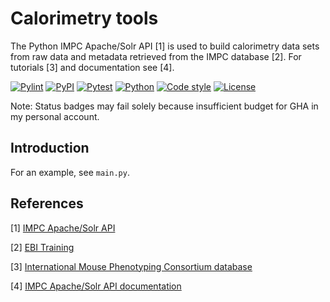 # Calorimetry tools

The Python IMPC Apache/Solr API [1] is used to build calorimetry data sets from raw data and metadata retrieved from the IMPC database [2]. For tutorials [3] and documentation see [4].

[![Pylint](https://github.com/stephanmg/calorimetry-tools/actions/workflows/pylint.yml/badge.svg)](https://github.com/stephanmg/calorimetry-tools/actions/workflows/pylint.yml)
[![PyPI](https://github.com/stephanmg/calorimetry-tools/actions/workflows/pypi.yaml/badge.svg)](https://github.com/stephanmg/calorimetry-tools/actions/workflows/pypi.yaml)
[![Pytest](https://github.com/stephanmg/calorimetry-tools/actions/workflows/pytest.yaml/badge.svg)](https://github.com/stephanmg/calorimetry-tools/actions/workflows/pytest.yaml)
[![Python](https://img.shields.io/badge/Python%3E%3D-3.10.0-6666ff.svg)](https://python.org)
[![Code style](https://img.shields.io/badge/code%20style-black-000000.svg)]()
[![License](https://img.shields.io/badge/license-MIT-blue)]()

Note: Status badges may fail solely because insufficient budget for GHA in my personal account.

## Introduction
For an example, see `main.py`.

## References
[1] [IMPC Apache/Solr API](https://pypi.org/project/impc-api/)

[2] [EBI Training](https://www.ebi.ac.uk/training/online/courses/international-mouse-phenotyping-consortium/what-is-the-impc/)

[3] [International Mouse Phenotyping Consortium database](https://www.mousephenotype.org/)

[4] [IMPC Apache/Solr API documentation](https://www.ebi.ac.uk/mi/impc/solrdoc/)
